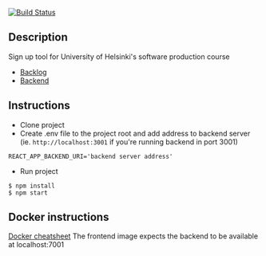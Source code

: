 [![Build Status](https://travis-ci.org/ohtuprojekti-ilmo/ohtuilmo-frontend.svg?branch=master)](https://travis-ci.org/ohtuprojekti-ilmo/ohtuilmo-frontend)

## Description

Sign up tool for University of Helsinki's software production course

- [Backlog](https://trello.com/b/Wv50WMSA/backlog)
- [Backend](https://github.com/ohtuprojekti-ilmo/ohtuilmo-backend)

## Instructions

- Clone project
- Create .env file to the project root and add address to backend server (ie. `http://localhost:3001` if you're running backend in port 3001)

```
REACT_APP_BACKEND_URI='backend server address'
```

- Run project

```
$ npm install
$ npm start
```

## Docker instructions 
[Docker cheatsheet](https://github.com/jexniemi/Docker-cheat-page/wiki)
The frontend image expects the backend to be available at localhost:7001
